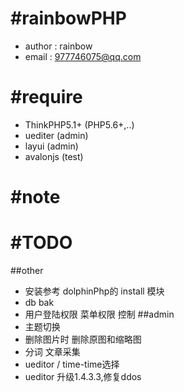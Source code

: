 #rainbowPHP
===============
- author : rainbow
- email : 977746075@qq.com

#require
===============
- ThinkPHP5.1+ (PHP5.6+,..)
- uediter (admin)
- layui (admin)
- avalonjs (test)

#note
===============

#TODO
===============
##other
- 安装参考 dolphinPhp的 install 模块
- db bak
- 用户登陆权限 菜单权限 控制
##admin
- 主题切换
- 删除图片时 删除原图和缩略图
- 分词 文章采集
- ueditor / time-time选择
- ueditor 升级1.4.3.3,修复ddos